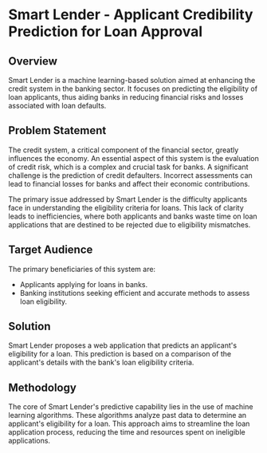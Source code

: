 # Smart Lender - Applicant Credibility Prediction for Loan Approval

## Overview
Smart Lender is a machine learning-based solution aimed at enhancing the credit system in the banking sector. It focuses on predicting the eligibility of loan applicants, thus aiding banks in reducing financial risks and losses associated with loan defaults.

## Problem Statement
The credit system, a critical component of the financial sector, greatly influences the economy. An essential aspect of this system is the evaluation of credit risk, which is a complex and crucial task for banks. A significant challenge is the prediction of credit defaulters. Incorrect assessments can lead to financial losses for banks and affect their economic contributions. 

The primary issue addressed by Smart Lender is the difficulty applicants face in understanding the eligibility criteria for loans. This lack of clarity leads to inefficiencies, where both applicants and banks waste time on loan applications that are destined to be rejected due to eligibility mismatches.

## Target Audience
The primary beneficiaries of this system are:
- Applicants applying for loans in banks.
- Banking institutions seeking efficient and accurate methods to assess loan eligibility.

## Solution
Smart Lender proposes a web application that predicts an applicant's eligibility for a loan. This prediction is based on a comparison of the applicant's details with the bank's loan eligibility criteria.

## Methodology
The core of Smart Lender's predictive capability lies in the use of machine learning algorithms. These algorithms analyze past data to determine an applicant's eligibility for a loan. This approach aims to streamline the loan application process, reducing the time and resources spent on ineligible applications.
